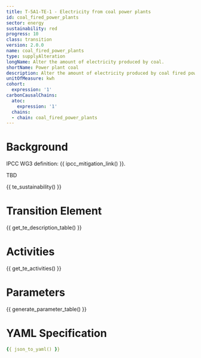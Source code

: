 ```yaml
---
title: T-5A1-TE-1 - Electricity from coal power plants
id: coal_fired_power_plants
sector: energy
sustainability: red
progress: 10
class: transition
version: 2.0.0
name: coal_fired_power_plants
type: supplyAlteration
longName: Alter the amount of electricity produced by coal.
shortName: Power plant coal
description: Alter the amount of electricity produced by coal fired power plants
unitOfMeasure: kwh
cohort:
  expression: '1'
carbonCausalChains:
  atoc:
    expression: '1'
  chains:
  - chain: coal_fired_power_plants
---
```

# Background

IPCC WG3 definition: {{ ipcc_mitigation_link() }}.

TBD



{{ te_sustainability() }}

# Transition Element

{{ get_te_description_table() }}




# Activities

{{ get_te_activities() }}


# Parameters

{{ generate_parameter_table() }}


# YAML Specification

```yaml
{{ json_to_yaml() }}
```